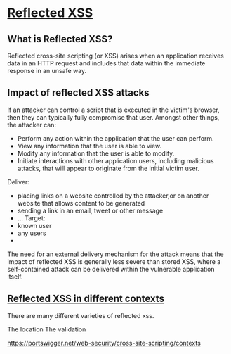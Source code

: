 # [Reflected XSS](https://portswigger.net/web-security/cross-site-scripting/reflected)

## What is Reflected XSS?
Reflected cross-site scripting (or XSS) arises when an application receives data in an HTTP request and includes that data within the immediate response in an unsafe way.

## Impact of reflected XSS attacks
If an attacker can control a script that is executed in the victim's browser, then they can typically fully compromise that user. Amongst other things, the attacker can:

- Perform any action within the application that the user can perform.
- View any information that the user is able to view.
- Modify any information that the user is able to modify.
- Initiate interactions with other application users, including malicious attacks, that will appear to originate from the initial victim user.

Deliver:
- placing links on a website controlled by the attacker,or on another website that allows content to be generated
- sending a link in an email, tweet or other message
- ...
Target:
- known user
- any users
- 
The need for an external delivery mechanism for the attack means that the impact of reflected XSS is generally less severe than stored XSS, where a self-contained attack can be delivered within the vulnerable application itself.

## [Reflected XSS in different contexts](https://portswigger.net/web-security/cross-site-scripting/reflected#reflected-xss-in-different-contexts)
There are many different varieties of reflected xss.

The location
The validation

https://portswigger.net/web-security/cross-site-scripting/contexts

